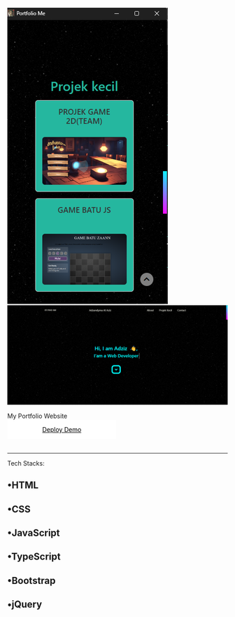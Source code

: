 ![preview img](img/responsif.png)
![preview img](img/ssprojweb.png)

My Portfolio Website
<br>

<a href="https://adzanaziz.github.io/website-portofolio-pribadi/" style="padding: .8rem 5rem; background-color: white; color: black; order-radius: 4px;" target="_blank">Deploy Demo</a>

<br>
<hr> <!-- Line -->

Tech Stacks:
<h2> •HTML</h2>
<h2> •CSS</h2>
 <h2> •JavaScript</h2>
 <h2> •TypeScript</h2>
 <h2> •Bootstrap</h2>
<h2> •jQuery</h2>
